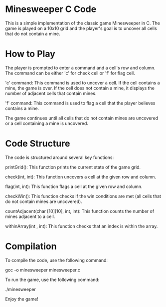 # Minesweeper C Code
This is a simple implementation of the classic game Minesweeper in C. The game is played on a 10x10 grid and the player's goal is to uncover all cells that do not contain a mine.

# How to Play
The player is prompted to enter a command and a cell's row and column. The command can be either 'c' for check cell or 'f' for flag cell.

'c' command: This command is used to uncover a cell. If the cell contains a mine, the game is over. If the cell does not contain a mine, it displays the number of adjacent cells that contain mines.

'f' command: This command is used to flag a cell that the player believes contains a mine.

The game continues until all cells that do not contain mines are uncovered or a cell containing a mine is uncovered.

# Code Structure
The code is structured around several key functions:

printGrid(): This function prints the current state of the game grid.

check(int, int): This function uncovers a cell at the given row and column.

flag(int, int): This function flags a cell at the given row and column.

checkWin(): This function checks if the win conditions are met (all cells that do not contain mines are uncovered).

countAdjacent(char [10][10], int, int): This function counts the number of mines adjacent to a cell.

withinArray(int , int): This function checks that an index is within the array.

# Compilation
To compile the code, use the following command:

gcc -o minesweeper minesweeper.c  

To run the game, use the following command:

./minesweeper  

Enjoy the game!
